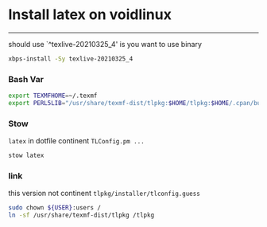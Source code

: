 # Install latex on voidlinux
-----------------------------

should use `^texlive-20210325_4' is you want to use binary
```bash
xbps-install -Sy texlive-20210325_4
```

### Bash Var
```bash
export TEXMFHOME=~/.texmf
export PERL5LIB="/usr/share/texmf-dist/tlpkg:$HOME/tlpkg:$HOME/.cpan/build:$PERL5LIB"
```

### Stow
`latex` in dotfile continent `TLConfig.pm ...`
```bash
stow latex
```

### link
this version not continent `tlpkg/installer/tlconfig.guess`
```bash
sudo chown ${USER}:users /
ln -sf /usr/share/texmf-dist/tlpkg /tlpkg
```
